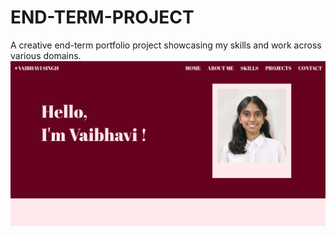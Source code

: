 # END-TERM-PROJECT
A creative end-term portfolio project showcasing my skills and work across various domains.
[![Website Preview](portfolio.png)](https://vaibhavisingh132006-spec.github.io/END-TERM-PROJECT/)
